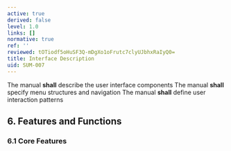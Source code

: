 ```yaml
---
active: true
derived: false
level: 1.0
links: []
normative: true
ref: ''
reviewed: tOTiodf5oHuSF3Q-mDgXo1oFrutc7clyUJbhxRaIyQ0=
title: Interface Description
uid: SUM-007
---
```


The manual **shall** describe the user interface components
The manual **shall** specify menu structures and navigation
The manual **shall** define user interaction patterns

## 6. Features and Functions

### 6.1 Core Features